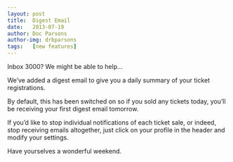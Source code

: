 ```yaml
---
layout: post
title:  Digest Email
date:   2013-07-19
author: Doc Parsons
author-img: drbparsons
tags:   [new features]
---
```


Inbox 3000? We might be able to help&hellip;

<!--more-->

We’ve added a digest email to give you a daily summary of your ticket registrations.

By default, this has been switched on so if you sold any tickets today, you’ll be receiving your first digest email tomorrow.

If you’d like to stop individual notifications of each ticket sale, or indeed, stop receiving emails altogether, just click on your profile in the header and modify your settings.

Have yourselves a wonderful weekend.